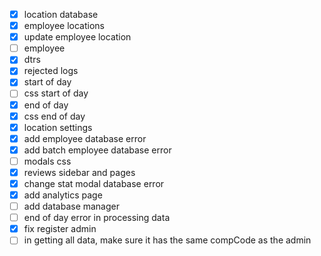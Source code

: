 - [x] location database
- [x] employee locations
- [x] update employee location
- [ ] employee
- [x] dtrs
- [x] rejected logs
- [x] start of day
- [ ] css start of day
- [x] end of day
- [x] css end of day
- [x] location settings
- [x] add employee database error
- [x] add batch employee database error
- [ ] modals css
- [x] reviews sidebar and pages
- [x] change stat modal database error
- [x] add analytics page
- [ ] add database manager
- [ ] end of day error in processing data
- [x] fix register admin
- [ ] in getting all data, make sure it has the same compCode as the admin